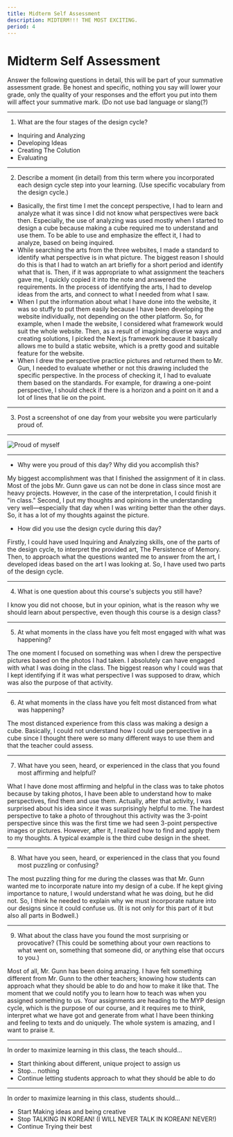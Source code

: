 ```yaml
---
title: Midterm Self Assessment
description: MIDTERM!!! THE MOST EXCITING.
period: 4
---
```


# Midterm Self Assessment

Answer the following questions in detail, this will be part of your summative assessment grade. Be honest and specific, nothing you say will lower your grade, only the quality of your responses and the effort you put into them will affect your summative mark. (Do not use bad language or slang(?)

---

1. What are the four stages of the design cycle?

- Inquiring and Analyzing
- Developing Ideas
- Creating The Colution
- Evaluating

---

2. Describe a moment (in detail) from this term where you incorporated each design cycle step into your learning. (Use specific vocabulary from the design cycle.)

- Basically, the first time I met the concept perspective, I had to learn and analyze what it was since I did not know what perspectives were back then. Especially, the use of analyzing was used mostly when I started to design a cube because making a cube required me to understand and use them. To be able to use and emphasize the effect it, I had to analyze, based on being inquired.
- While searching the arts from the three websites, I made a standard to identify what perspective is in what picture. The biggest reason I should do this is that I had to watch an art briefly for a short period and identify what that is. Then, if it was appropriate to what assignment the teachers gave me, I quickly copied it into the note and answered the requirements. In the process of identifying the arts, I had to develop ideas from the arts, and connect to what I needed from what I saw.
- When I put the information about what I have done into the website, it was so stuffy to put them easily because I have been developing the website individually, not depending on the other platform. So, for example, when I made the website, I considered what framework would suit the whole website. Then, as a result of imagining diverse ways and creating solutions, I picked the Next.js framework because it basically allows me to build a static website, which is a pretty good and suitable feature for the website.
- When I drew the perspective practice pictures and returned them to Mr. Gun, I needed to evaluate whether or not this drawing included the specific perspective. In the process of checking it, I had to evaluate them based on the standards. For example, for drawing a one-point perspective, I should check if there is a horizon and a point on it and a lot of lines that lie on the point.

---

3. Post a screenshot of one day from your website you were particularly proud of.

---

![Proud of myself](/perspectives/proud.jpeg)

---

- Why were you proud of this day? Why did you accomplish this?

My biggest accomplishment was that I finished the assignment of it in class. Most of the jobs Mr. Gunn gave us can not be done in class since most are heavy projects. However, in the case of the interpretation, I could finish it "in class." Second, I put my thoughts and opinions in the understanding very well—especially that day when I was writing better than the other days. So, it has a lot of my thoughts against the picture.

- How did you use the design cycle during this day?

Firstly, I could have used Inquiring and Analyzing skills, one of the parts of the design cycle, to interpret the provided art, The Persistence of Memory. Then, to approach what the questions wanted me to answer from the art, I developed ideas based on the art I was looking at. So, I have used two parts of the design cycle.

---

4. What is one question about this course's subjects you still have?

I know you did not choose, but in your opinion, what is the reason why we should learn about perspective, even though this course is a design class?

---

5. At what moments in the class have you felt most engaged with what was happening?

The one moment I focused on something was when I drew the perspective pictures based on the photos I had taken. I absolutely can have engaged with what I was doing in the class. The biggest reason why I could was that I kept identifying if it was what perspective I was supposed to draw, which was also the purpose of that activity.

---

6. At what moments in the class have you felt most distanced from what was happening?

The most distanced experience from this class was making a design a cube. Basically, I could not understand how I could use perspective in a cube since I thought there were so many different ways to use them and that the teacher could assess.

---

7. What have you seen, heard, or experienced in the class that you found most affirming and helpful?

What I have done most affirming and helpful in the class was to take photos because by taking photos, I have been able to understand how to make perspectives, find them and use them. Actually, after that activity, I was surprised about his idea since it was surprisingly helpful to me. The hardest perspective to take a photo of throughout this activity was the 3-point perspective since this was the first time we had seen 3-point perspective images or pictures. However, after it, I realized how to find and apply them to my thoughts. A typical example is the third cube design in the sheet.

---

8. What have you seen, heard, or experienced in the class that you found most puzzling or confusing?

The most puzzling thing for me during the classes was that Mr. Gunn wanted me to incorporate nature into my design of a cube. If he kept giving importance to nature, I would understand what he was doing, but he did not. So, I think he needed to explain why we must incorporate nature into our designs since it could confuse us. (It is not only for this part of it but also all parts in Bodwell.)

---

9. What about the class have you found the most surprising or provocative? (This could be something about your own reactions to what went on, something that someone did, or anything else that occurs to you.)

Most of all, Mr. Gunn has been doing amazing. I have felt something different from Mr. Gunn to the other teachers; knowing how students can approach what they should be able to do and how to make it like that. The moment that we could notify you to learn how to teach was when you assigned something to us. Your assignments are heading to the MYP design cycle, which is the purpose of our course, and it requires me to think, interpret what we have got and generate from what I have been thinking and feeling to texts and do uniquely. The whole system is amazing, and I want to praise it.

---

In order to maximize learning in this class, the teach should…

- Start thinking about different, unique project to assign us
- Stop... nothing
- Continue letting students approach to what they should be able to do

---

In order to maximize learning in this class, students should…

- Start Making ideas and being creative
- Stop TALKING IN KOREAN! (I WILL NEVER TALK IN KOREAN! NEVER!)
- Continue Trying their best
